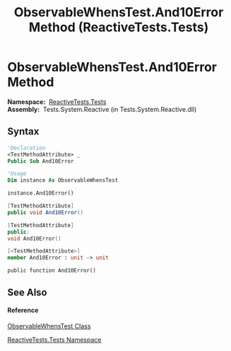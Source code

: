 ﻿---
title: ObservableWhensTest.And10Error Method  (ReactiveTests.Tests)
TOCTitle: And10Error Method
ms:assetid: M:ReactiveTests.Tests.ObservableWhensTest.And10Error
ms:mtpsurl: https://msdn.microsoft.com/en-us/library/reactivetests.tests.observablewhenstest.and10error(v=VS.103)
ms:contentKeyID: 36620937
ms.date: 06/28/2011
mtps_version: v=VS.103
f1_keywords:
- ReactiveTests.Tests.ObservableWhensTest.And10Error
dev_langs:
- CSharp
- JScript
- VB
- FSharp
- c++
---

# ObservableWhensTest.And10Error Method

**Namespace:**  [ReactiveTests.Tests](hh289046\(v=vs.103\).md)  
**Assembly:**  Tests.System.Reactive (in Tests.System.Reactive.dll)

## Syntax

``` vb
'Declaration
<TestMethodAttribute> _
Public Sub And10Error
```

``` vb
'Usage
Dim instance As ObservableWhensTest

instance.And10Error()
```

``` csharp
[TestMethodAttribute]
public void And10Error()
```

``` c++
[TestMethodAttribute]
public:
void And10Error()
```

``` fsharp
[<TestMethodAttribute>]
member And10Error : unit -> unit 
```

``` jscript
public function And10Error()
```

## See Also

#### Reference

[ObservableWhensTest Class](hh303102\(v=vs.103\).md)

[ReactiveTests.Tests Namespace](hh289046\(v=vs.103\).md)

